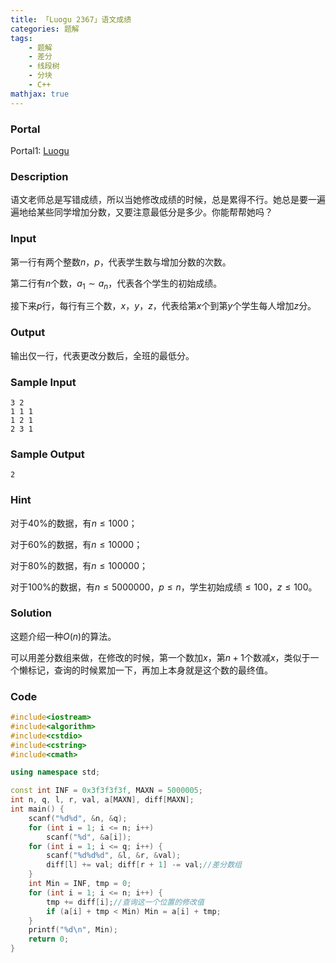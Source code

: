 ```yaml
---
title: 「Luogu 2367」语文成绩
categories: 题解
tags:
    - 题解
    - 差分
    - 线段树
    - 分块
    - C++
mathjax: true
---
```


### Portal

Portal1: [Luogu](https://www.luogu.com.cn/problem/P2367)

<!-- more -->

### Description

语文老师总是写错成绩，所以当她修改成绩的时候，总是累得不行。她总是要一遍遍地给某些同学增加分数，又要注意最低分是多少。你能帮帮她吗？

### Input

第一行有两个整数$n$，$p$，代表学生数与增加分数的次数。

第二行有$n$个数，$a_1 \sim a_n$，代表各个学生的初始成绩。

接下来$p$行，每行有三个数，$x$，$y$，$z$，代表给第$x$个到第$y$个学生每人增加$z$分。

### Output

输出仅一行，代表更改分数后，全班的最低分。

### Sample Input

```
3 2
1 1 1
1 2 1
2 3 1
```

### Sample Output

```
2
```

### Hint

对于$40\%$的数据，有$n \le 1000$；

对于$60\%$的数据，有$n \le 10000$；

对于$80\%$的数据，有$n \le 100000$；

对于$100\%$的数据，有$n \le 5000000，p \le n$，学生初始成绩$\le 100$，$z \le 100$。

### Solution

这题介绍一种$O(n)$的算法。

可以用差分数组来做，在修改的时候，第一个数加$x$，第$n+1$个数减$x$，类似于一个懒标记，查询的时候累加一下，再加上本身就是这个数的最终值。

### Code

```cpp
#include<iostream>
#include<algorithm>
#include<cstdio>
#include<cstring>
#include<cmath>

using namespace std;

const int INF = 0x3f3f3f3f, MAXN = 5000005;
int n, q, l, r, val, a[MAXN], diff[MAXN];
int main() {
    scanf("%d%d", &n, &q);
    for (int i = 1; i <= n; i++)
        scanf("%d", &a[i]);
    for (int i = 1; i <= q; i++) {
        scanf("%d%d%d", &l, &r, &val);
        diff[l] += val; diff[r + 1] -= val;//差分数组
    }
    int Min = INF, tmp = 0;
    for (int i = 1; i <= n; i++) {
        tmp += diff[i];//查询这一个位置的修改值
        if (a[i] + tmp < Min) Min = a[i] + tmp;
    }
    printf("%d\n", Min);
    return 0;
}
```